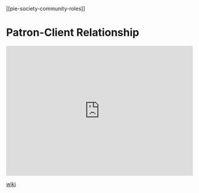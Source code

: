 [[pie-society-community-roles]]
# Patron-Client Relationship
<iframe width="100%" height="350" frameborder="0" allow="accelerometer; autoplay; clipboard-write; encrypted-media; gyroscope; picture-in-picture" allowfullscreen src="https://en.wikipedia.org/wiki/Proto-Indo-European-society#Patron-client"></iframe>

[wiki](https://en.wikipedia.org/wiki/Proto-Indo-European-society#Patron-client)